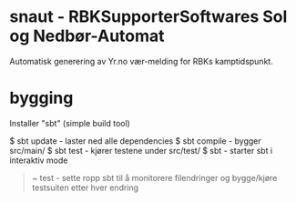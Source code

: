 # snaut - RBKSupporterSoftwares Sol og Nedbør-Automat

Automatisk generering av Yr.no vær-melding for RBKs kamptidspunkt.

# bygging

Installer "sbt" (simple build tool)

 $ sbt update - laster ned alle dependencies
 $ sbt compile - bygger src/main/
 $ sbt test - kjører testene under src/test/
 $ sbt - starter sbt i interaktiv mode
 > ~ test - sette ropp sbt til å monitorere filendringer og bygge/kjøre testsuiten etter hver endring

